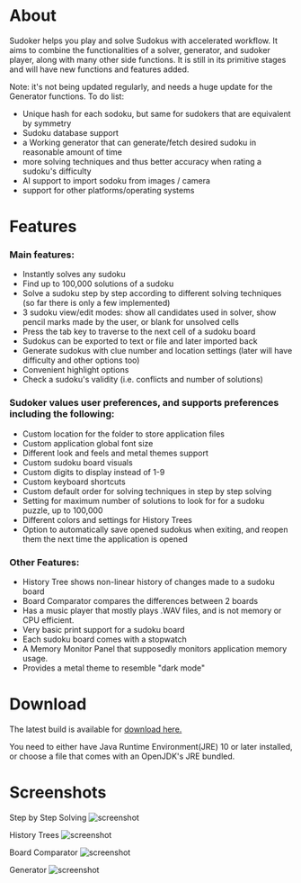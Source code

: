 # About
Sudoker helps you play and solve Sudokus with accelerated workflow.
It aims to combine the functionalities of a solver, generator, and sudoker player, along with many other side functions.
It is still in its primitive stages and will have new functions and features added.

Note: it's not being updated regularly, and needs a huge update for the Generator functions.
To do list:
 - Unique hash for each sodoku, but same for sudokers that are equivalent by symmetry
 - Sudoku database support
 - a Working generator that can generate/fetch desired sudoku in reasonable amount of time
 - more solving techniques and thus better accuracy when rating a sudoku's difficulty
 - AI support to import sodoku from images / camera
 - support for other platforms/operating systems

# Features

### Main features:
  - Instantly solves any sudoku
  - Find up to 100,000 solutions of a sudoku
  - Solve a sudoku step by step according to different solving techniques (so far there is only a few implemented)
  - 3 sudoku view/edit modes: show all candidates used in solver, show pencil marks made by the user, or blank for unsolved cells
  - Press the tab key to traverse to the next cell of a sudoku board
  - Sudokus can be exported to text or file and later imported back
  - Generate sudokus with clue number and location settings (later will have difficulty and other options too)
  - Convenient highlight options
  - Check a sudoku's validity (i.e. conflicts and number of solutions)

### Sudoker values user preferences, and supports preferences including the following:
  - Custom location for the folder to store application files
  - Custom application global font size
  - Different look and feels and metal themes support
  - Custom sudoku board visuals
  - Custom digits to display instead of 1-9
  - Custom keyboard shortcuts
  - Custom default order for solving techniques in step by step solving 
  - Setting for maximum number of solutions to look for for a sudoku puzzle, up to 100,000
  - Different colors and settings for History Trees
  - Option to automatically save opened sudokus when exiting, and reopen them the next time the application is opened

### Other Features:
  - History Tree shows non-linear history of changes made to a sudoku board
  - Board Comparator compares the differences between 2 boards
  - Has a music player that mostly plays .WAV files, and is not memory or CPU efficient.
  - Very basic print support for a sudoku board
  - Each sudoku board comes with a stopwatch
  - A Memory Monitor Panel that supposedly monitors application memory usage.
  - Provides a metal theme to resemble "dark mode"
 
# Download
The latest build is available for [download here.](https://github.com/Shayna003/sudoker/releases/latest)

You need to either have Java Runtime Environment(JRE) 10 or later installed, or choose a file that comes with an OpenJDK's JRE bundled.

# Screenshots

Step by Step Solving
![screenshot](https://user-images.githubusercontent.com/79242907/120547776-23989100-c424-11eb-818f-e9591b37f131.png)

History Trees
![screenshot](https://user-images.githubusercontent.com/79242907/120548418-e7b1fb80-c424-11eb-8e93-7eae37ebcb20.png)

Board Comparator
![screenshot](https://user-images.githubusercontent.com/79242907/120548426-e97bbf00-c424-11eb-8291-0e281ea26c88.png)

Generator
![screenshot](https://user-images.githubusercontent.com/79242907/120548819-6149e980-c425-11eb-98e6-108324a0788f.png)



